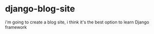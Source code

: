 # django-blog-site
i'm going to create a blog site, i think it's the best option to learn Django framework
